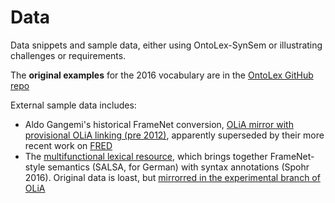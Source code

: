 # Data

Data snippets and sample data, either using OntoLex-SynSem or illustrating challenges or requirements.

The **original examples** for the 2016 vocabulary are in the [OntoLex GitHub repo](https://github.com/ontolex/ontolex/tree/master/Examples/synsem)

External sample data includes:
- Aldo Gangemi's historical FrameNet conversion, [OLiA mirror with provisional OLiA linking (pre 2012)](https://github.com/acoli-repo/olia/tree/master/owl/experimental/semantics), apparently superseded by their more recent work on [FRED](https://www.istc.cnr.it/en/news/fred-and-tipalo-natural-language-rdfowl)
- The [multifunctional lexical resource](https://searchworks.stanford.edu/view/13037803), which brings together FrameNet-style semantics (SALSA, for German) with syntax annotations (Spohr 2016). Original data is loast, but [mirrorred in the experimental branch of OLiA](https://github.com/acoli-repo/olia/tree/master/owl/experimental/semantics)
